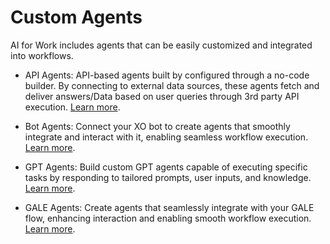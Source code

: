 # Custom Agents 

AI for Work includes agents that can be easily customized and integrated into workflows.

* API Agents: API-based agents built by configured through a no-code builder. By connecting to external data sources, these agents fetch and deliver answers/Data based on user queries through 3rd party API execution. [Learn more](./api-agents.md).


* Bot Agents: Connect your XO bot to create agents that smoothly integrate and interact with it, enabling seamless workflow execution. [Learn more](./bot-agent.md).

* GPT Agents: Build custom GPT agents capable of executing specific tasks by responding to tailored prompts, user inputs, and knowledge. [Learn more](./gpt-agents.md).

* GALE Agents: Create agents that seamlessly integrate with your GALE flow, enhancing interaction and enabling smooth workflow execution. [Learn more](./gale-agents.mdgale-agents.md).
